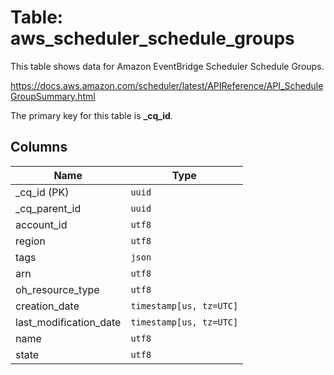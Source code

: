 # Table: aws_scheduler_schedule_groups

This table shows data for Amazon EventBridge Scheduler Schedule Groups.

https://docs.aws.amazon.com/scheduler/latest/APIReference/API_ScheduleGroupSummary.html

The primary key for this table is **_cq_id**.

## Columns

| Name          | Type          |
| ------------- | ------------- |
|_cq_id (PK)|`uuid`|
|_cq_parent_id|`uuid`|
|account_id|`utf8`|
|region|`utf8`|
|tags|`json`|
|arn|`utf8`|
|oh_resource_type|`utf8`|
|creation_date|`timestamp[us, tz=UTC]`|
|last_modification_date|`timestamp[us, tz=UTC]`|
|name|`utf8`|
|state|`utf8`|